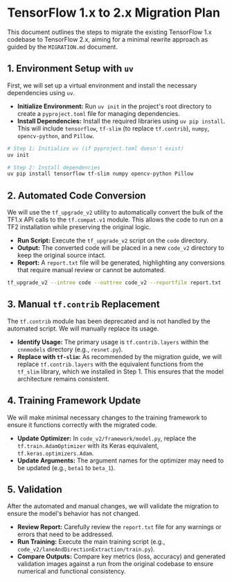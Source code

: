 # TensorFlow 1.x to 2.x Migration Plan

This document outlines the steps to migrate the existing TensorFlow 1.x codebase to TensorFlow 2.x, aiming for a minimal rewrite approach as guided by the `MIGRATION.md` document.

## 1. Environment Setup with `uv`

First, we will set up a virtual environment and install the necessary dependencies using `uv`.

- **Initialize Environment:** Run `uv init` in the project's root directory to create a `pyproject.toml` file for managing dependencies.
- **Install Dependencies:** Install the required libraries using `uv pip install`. This will include `tensorflow`, `tf-slim` (to replace `tf.contrib`), `numpy`, `opencv-python`, and `Pillow`.

```bash
# Step 1: Initialize uv (if pyproject.toml doesn't exist)
uv init

# Step 2: Install dependencies
uv pip install tensorflow tf-slim numpy opencv-python Pillow
```

## 2. Automated Code Conversion

We will use the `tf_upgrade_v2` utility to automatically convert the bulk of the TF1.x API calls to the `tf.compat.v1` module. This allows the code to run on a TF2 installation while preserving the original logic.

- **Run Script:** Execute the `tf_upgrade_v2` script on the `code` directory.
- **Output:** The converted code will be placed in a new `code_v2` directory to keep the original source intact.
- **Report:** A `report.txt` file will be generated, highlighting any conversions that require manual review or cannot be automated.

```bash
tf_upgrade_v2 --intree code --outtree code_v2 --reportfile report.txt
```

## 3. Manual `tf.contrib` Replacement

The `tf.contrib` module has been deprecated and is not handled by the automated script. We will manually replace its usage.

- **Identify Usage:** The primary usage is `tf.contrib.layers` within the `cnnmodels` directory (e.g., `resnet.py`).
- **Replace with `tf-slim`:** As recommended by the migration guide, we will replace `tf.contrib.layers` with the equivalent functions from the `tf_slim` library, which we installed in Step 1. This ensures that the model architecture remains consistent.

## 4. Training Framework Update

We will make minimal necessary changes to the training framework to ensure it functions correctly with the migrated code.

- **Update Optimizer:** In `code_v2/framework/model.py`, replace the `tf.train.AdamOptimizer` with its Keras equivalent, `tf.keras.optimizers.Adam`.
- **Update Arguments:** The argument names for the optimizer may need to be updated (e.g., `beta1` to `beta_1`).

## 5. Validation

After the automated and manual changes, we will validate the migration to ensure the model's behavior has not changed.

- **Review Report:** Carefully review the `report.txt` file for any warnings or errors that need to be addressed.
- **Run Training:** Execute the main training script (e.g., `code_v2/laneAndDirectionExtraction/train.py`).
- **Compare Outputs:** Compare key metrics (loss, accuracy) and generated validation images against a run from the original codebase to ensure numerical and functional consistency.
